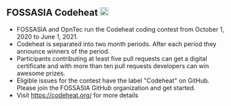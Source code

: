 ## FOSSASIA Codeheat&nbsp;<img src="https://codeheat.org/code-logo.ico" width="20px">

- FOSSASIA and OpnTec run the Codeheat coding contest from October 1, 2020 to June 1, 2021. 
- Codeheat is separated into two month periods. After each period they announce winners of the period. 
- Participants contributing at least five pull requests can get a digital certificate and with more than ten pull requests developers can win awesome prizes. 
- Eligible issues for the contest have the label "Codeheat" on GitHub. Please join the FOSSASIA GitHub organization and get started.
- Visit https://codeheat.org/ for more details
